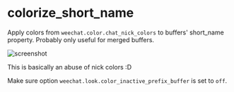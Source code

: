# colorize_short_name

Apply colors from `weechat.color.chat_nick_colors` to buffers' short_name
property. Probably only useful for merged buffers.

![screenshot](https://i.imgur.com/03ilWyF.png)

This is basically an abuse of nick colors :D 

Make sure option `weechat.look.color_inactive_prefix_buffer` is set to `off`.
